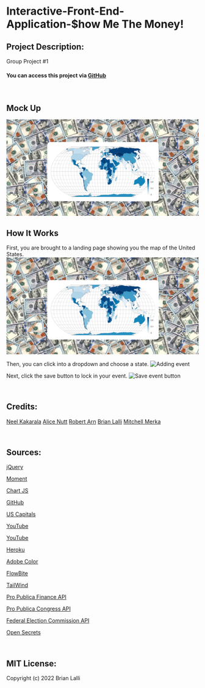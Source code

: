 # Interactive-Front-End-Application-$how Me The Money!


## Project Description:
Group Project #1

#### You can access this project via [GitHub]()

<br>

## Mock Up
![Mock Up](./assets/Mock%20Up%201.png)

## How It Works
First, you are brought to a landing page showing you the map of the United States.
![Landing Page](./assets/Mock%20Up%201.png)

Then, you can click into a dropdown and choose a state.
![Adding event](./assets/images/Screen%20Shot%202022-07-08%20at%208.34.06%20AM.png)

Next, click the save button to lock in your event.
![Save event button](./assets/images/Save%20Button.png)


<br>

## Credits:
[Neel Kakarala](https://github.com/kakaralan)
[Alice Nutt](https://github.com/Ali-Kat96)
[Robert Arn](https://github.com/rarn92)
[Brian Lalli](https://github.com/BrianLalli)
[Mitchell Merka](https://github.com/levmerka)

<br>

## Sources:
[jQuery](https://api.jquery.com/addclass/)

[Moment](ttps://momentjs.com/docs/#/displaying/)

[Chart JS](https://www.chartjs.org/docs/latest/getting-started/)

[GitHub](https://github.com/sgratzl/chartjs-chart-geo)

[US Capitals](https://www.thespreadsheetguru.com/blog/list-united-states-capitals-abbreviations)

[YouTube](https://www.youtube.com/watch?v=5xRVrwFNojk&feature=youtu.be)

[YouTube](https://www.youtube.com/watch?v=pFuibt5HNog)

[Heroku](https://salty-mountain-68764.herokuapp.com/)

[Adobe Color](https://color.adobe.com/explore)

[FlowBite](https://flowbite.com/docs/forms/search-input/)

[TailWind](https://tailwindcss.com/docs/installation/play-cdn)

[Pro Publica Finance API](https://www.propublica.org/datastore/api/campaign-finance-api)

[Pro Publica Congress API](https://www.propublica.org/datastore/api/propublica-congress-api)

[Federal Election Commission API](https://api.open.fec.gov/developers/)

[Open Secrets](https://www.opensecrets.org/federal-lobbying/top-recipients)

<br>

## MIT License:

Copyright (c) 2022 Brian Lalli

